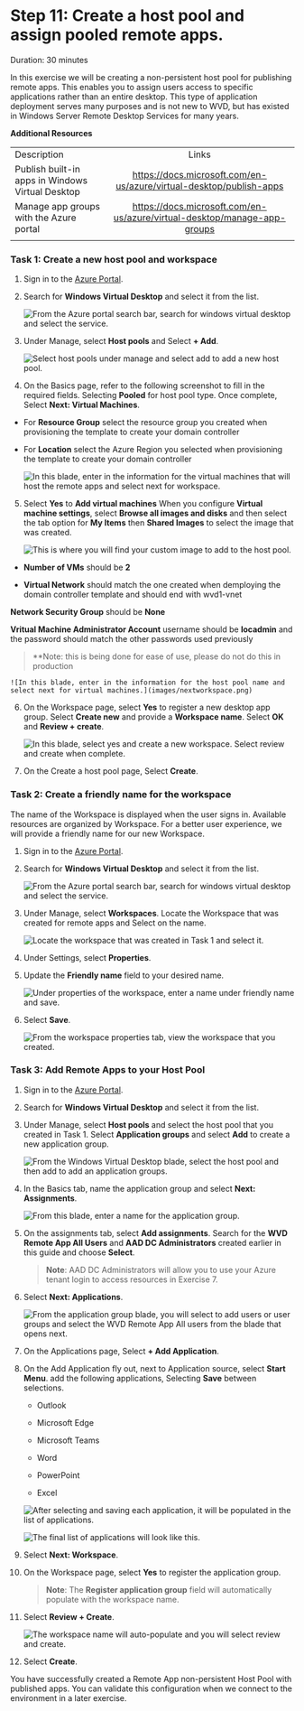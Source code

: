 # Step 11: Create a host pool and assign pooled remote apps.

Duration:  30 minutes

In this exercise we will be creating a non-persistent host pool for publishing remote apps. This enables you to assign users access to specific applications rather than an entire desktop. This type of application deployment serves many purposes and is not new to WVD, but has existed in Windows Server Remote Desktop Services for many years.

**Additional Resources**

  |              |            |  
|----------|:-------------:|
| Description | Links |
| Publish built-in apps in Windows Virtual Desktop | https://docs.microsoft.com/en-us/azure/virtual-desktop/publish-apps |
| Manage app groups with the Azure portal | https://docs.microsoft.com/en-us/azure/virtual-desktop/manage-app-groups |
  |              |            | 

### Task 1: Create a new host pool and workspace

1.  Sign in to the [Azure Portal](https://portal.azure.com/).

2.  Search for **Windows Virtual Desktop** and select it from the list.

    ![From the Azure portal search bar, search for windows virtual desktop and select the service.](images/searchwvd.png "Search for Windows Virtual Desktop")

3.  Under Manage, select **Host pools** and Select **+ Add**.

    ![Select host pools under manage and select add to add a new host pool.](images/wvdHostPool.png "Windows Virtual Desktop blade")

4.  On the Basics page, refer to the following screenshot to fill in the required fields. Selecting **Pooled** for host pool type. Once complete, Select **Next: Virtual Machines**.

- For **Resource Group** select the resource group you created when provisioning the template to create your domain controller

- For **Location** select the Azure Region you selected when provisioning the template to create your domain controller

    ![In this blade, enter in the information for the virtual machines that will host the remote apps and select next for workspace.](images/remoteapppool.png)

5.  Select **Yes** to **Add virtual machines**  When you configure **Virtual machine settings**, select **Browse all images and disks** and then select the tab option for **My Items** then **Shared Images** to select the image that was created.

    ![This is where you will find your custom image to add to the host pool.](images/hostpoolcustom.png)

- **Number of VMs** should be **2**

- **Virtual Network** should match the one created when demploying the domain controller template and should end with wvd1-vnet

**Network Security Group** should be **None**

**Vritual Machine Administrator Account** username should be **locadmin** and the password should match the other passwords used previously


>**Note: this is being done for ease of use, please do not do this in production

    ![In this blade, enter in the information for the host pool name and select next for virtual machines.](images/nextworkspace.png)

6.  On the Workspace page, select **Yes** to register a new desktop app group. Select **Create new** and provide a **Workspace name**. Select **OK** and **Review + create**.

    ![In this blade, select yes and create a new workspace.  Select review and create when complete.](images/newworkspaceremoteapps.png)

7.  On the Create a host pool page, Select **Create**.

### Task 2: Create a friendly name for the workspace

The name of the Workspace is displayed when the user signs in. Available resources are organized by Workspace. For a better user experience, we will provide a friendly name for our new Workspace.

1.  Sign in to the [Azure Portal](https://portal.azure.com/).

2.  Search for **Windows Virtual Desktop** and select it from the list.

    ![From the Azure portal search bar, search for windows virtual desktop and select the service.](images/searchwvd.png "Search for Windows Virtual Desktop")

3.  Under Manage, select **Workspaces**. Locate the Workspace that was created for remote apps and Select on the name.

    ![Locate the workspace that was created in Task 1 and select it.](images/workspaceproperties.png)

4.  Under Settings, select **Properties**.

5.  Update the **Friendly name** field to your desired name.

    ![Under properties of the workspace, enter a name under friendly name and save.](images/savefriendlyname.png)

6.  Select **Save**.

    ![From the workspace properties tab, view the workspace that you created.](images/workspaceFriendlyName.png "workspace properties tab")


### Task 3: Add Remote Apps to your Host Pool

1.  Sign in to the [Azure Portal](https://portal.azure.com/).

2.  Search for **Windows Virtual Desktop** and select it from the list.

3.  Under Manage, select **Host pools** and select the host pool that you created in Task 1.  Select **Application groups** and select **Add** to create a new application group.
   
    ![From the Windows Virtual Desktop blade, select the host pool and then add to add an application groups.](images/newappgroup.png "Manage Application groups")

4.  In the Basics tab, name the application group and select **Next: Assignments**.
   
    ![From this blade, enter a name for the application group.](images/appgroupname.png)

5.  On the assignments tab, select **Add assignments**.  Search for the **WVD Remote App All Users** and **AAD DC Administrators** created earlier in this guide and choose **Select**.  
    >**Note**: AAD DC Administrators will allow you to use your Azure tenant login to access resources in Exercise 7.

6.  Select **Next: Applications**.

    ![From the application group blade, you will select to add users or user groups and select the WVD Remote App All users from the blade that opens next.](images/assigngroup.png)

7.  On the Applications page, Select **+ Add Application**.

8.  On the Add Application fly out, next to Application source, select **Start Menu**. add the following applications, Selecting **Save** between selections.

    - Outlook

    - Microsoft Edge

    - Microsoft Teams

    - Word

    - PowerPoint

    - Excel

    ![After selecting and saving each application, it will be populated in the list of applications.](images/selectapps.png)

    ![The final list of applications will look like this.](images/listofapps.png)

9.  Select **Next: Workspace**.

10. On the Workspace page, select **Yes** to register the application group.

    >**Note**: The **Register application group** field will automatically populate with the workspace name.

11. Select **Review + Create**.

    ![The workspace name will auto-populate and you will select review and create.](images/remoteappws.png)

12. Select **Create**.

You have successfully created a Remote App non-persistent Host Pool with published apps. You can validate this configuration when we connect to the environment in a later exercise.
